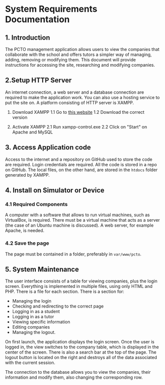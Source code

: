 # System Requirements Documentation

## 1. Introduction

The PCTO management application allows users to view the companies that collaborate with the school and offers tutors a simpler way of managing, adding, removing or modifying them. This document will provide instructions for accessing the site, researching and modifying companies.

## 2.Setup HTTP Server

An internet connection, a web server and a database connection are required to make the application work. You can also use a hosting service to put the site on.
A platform consisting of HTTP server is XAMPP.

1. Download XAMPP
1.1 Go to [this website](https://www.apachefriends.org/it/)
1.2 Download the correct version

2. Activate XAMPP
2.1 Run xampp-control.exe
2.2 Click on "Start" on Apache and MySQL

## 3. Access Application code

Access to the internet and a repository on GitHub used to store the code are required. Login credentials are required. All the code is stored in a repo on GitHub. The local files, on the other hand, are stored in the `htdocs` folder generated by XAMPP.

## 4. Install on Simulator or Device

### 4.1 Required Components

A computer with a software that allows to run virtual machines, such as VirtualBox, is required. There must be a virtual machine that acts as a server (the case of an Ubuntu machine is discussed). A web server, for example Apache, is needed.

### 4.2 Save the page

The page must be contained in a folder, preferably in `var/www/pcto`.

## 5. System Maintenance

The user interface consists of a table for viewing companies, plus the login screen. Everything is implemented in multiple files, using only HTML and PHP.
There is a file for each section. There is a section for:

+ Managing the login
+ Checking and redirecting to the correct page
+ Logging in as a student
+ Logging in as a tutor
+ Viewing specific information
+ Editing companies
+ Managing the logout.

On first launch, the application displays the login screen. Once the user is logged in, the view switches to the company table, which is displayed in the center of the screen. There is also a search bar at the top of the page. The logout button is located on the right and destroys all of the data associated with the current session.

The connection to the database allows you to view the companies, their information and modify them, also changing the corresponding row.
